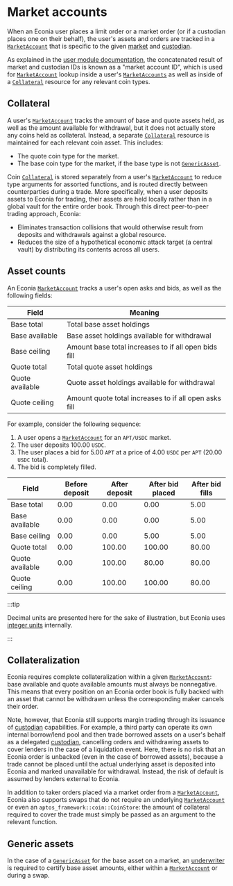 # Market accounts

When an Econia user places a limit order or a market order (or if a custodian places one on their behalf), the user's assets and orders are tracked in a [`MarketAccount`] that is specific to the given [market] and [custodian].

As explained in the [user module documentation], the concatenated result of market and custodian IDs is known as a "market account ID", which is used for [`MarketAccount`] lookup inside a user's [`MarketAccounts`] as well as inside of a [`Collateral`] resource for any relevant coin types.

## Collateral

A user's [`MarketAccount`] tracks the amount of base and quote assets held, as well as the amount available for withdrawal, but it does not actually store any coins held as collateral.
Instead, a separate [`Collateral`] resource is maintained for each relevant coin asset.
This includes:

- The quote coin type for the market.
- The base coin type for the market, if the base type is not [`GenericAsset`].

Coin [`Collateral`] is stored separately from a user's [`MarketAccount`] to reduce type arguments for assorted functions, and is routed directly between counterparties during a trade.
More specifically, when a user deposits assets to Econia for trading, their assets are held locally rather than in a global vault for the entire order book.
Through this direct peer-to-peer trading approach, Econia:

- Eliminates transaction collisions that would otherwise result from deposits and withdrawals against a global resource.
- Reduces the size of a hypothetical economic attack target (a central vault) by distributing its contents across all users.

## Asset counts

An Econia [`MarketAccount`] tracks a user's open asks and bids, as well as the following fields:

| Field           | Meaning                                               |
| --------------- | ----------------------------------------------------- |
| Base total      | Total base asset holdings                             |
| Base available  | Base asset holdings available for withdrawal          |
| Base ceiling    | Amount base total increases to if all open bids fill  |
| Quote total     | Total quote asset holdings                            |
| Quote available | Quote asset holdings available for withdrawal         |
| Quote ceiling   | Amount quote total increases to if all open asks fill |

For example, consider the following sequence:

1. A user opens a [`MarketAccount`] for an `APT/USDC` market.
1. The user deposits 100.00 `USDC`.
1. The user places a bid for 5.00 `APT` at a price of 4.00 `USDC` per `APT` (20.00 `USDC` total).
1. The bid is completely filled.

| Field           | Before deposit | After deposit | After bid placed | After bid fills |
| --------------- | -------------- | ------------- | ---------------- | --------------- |
| Base total      | 0.00           | 0.00          | 0.00             | 5.00            |
| Base available  | 0.00           | 0.00          | 0.00             | 5.00            |
| Base ceiling    | 0.00           | 0.00          | 5.00             | 5.00            |
| Quote total     | 0.00           | 100.00        | 100.00           | 80.00           |
| Quote available | 0.00           | 100.00        | 80.00            | 80.00           |
| Quote ceiling   | 0.00           | 100.00        | 100.00           | 80.00           |

:::tip

Decimal units are presented here for the sake of illustration, but Econia uses [integer units] internally.

:::

## Collateralization

Econia requires complete collateralization within a given [`MarketAccount`]:
base available and quote available amounts must always be nonnegative.
This means that every position on an Econia order book is fully backed with an asset that cannot be withdrawn unless the corresponding maker cancels their order.

Note, however, that Econia still supports margin trading through its issuance of [custodian] capabilities.
For example, a third party can operate its own internal borrow/lend pool and then trade borrowed assets on a user's behalf as a delegated [custodian], cancelling orders and withdrawing assets to cover lenders in the case of a liquidation event.
Here, there is no risk that an Econia order is unbacked (even in the case of borrowed assets), because a trade cannot be placed until the actual underlying asset is deposited into Econia and marked unavailable for withdrawal.
Instead, the risk of default is assumed by lenders external to Econia.

In addition to taker orders placed via a market order from a [`MarketAccount`], Econia also supports swaps that do not require an underlying [`MarketAccount`] or even an `aptos_framework::coin::CoinStore`:
the amount of collateral required to cover the trade must simply be passed as an argument to the relevant function.

## Generic assets

In the case of a [`GenericAsset`] for the base asset on a market, an [underwriter] is required to certify base asset amounts, either within a [`MarketAccount`] or during a swap.

[custodian]: ./registry#custodians
[integer units]: ./orders#units-and-market-parameters
[market]: ./registry#markets
[underwriter]: ./registry#underwriters
[user module documentation]: https://github.com/econia-labs/econia/tree/main/src/move/econia/doc/user.md
[`collateral`]: https://github.com/econia-labs/econia/tree/main/src/move/econia/doc/user.md#0xc0deb00c_user_Collateral
[`genericasset`]: ./registry#underwriters
[`marketaccounts`]: https://github.com/econia-labs/econia/tree/main/src/move/econia/doc/user.md#0xc0deb00c_user_MarketAccounts
[`marketaccount`]: https://github.com/econia-labs/econia/tree/main/src/move/econia/doc/user.md#0xc0deb00c_user_MarketAccount
